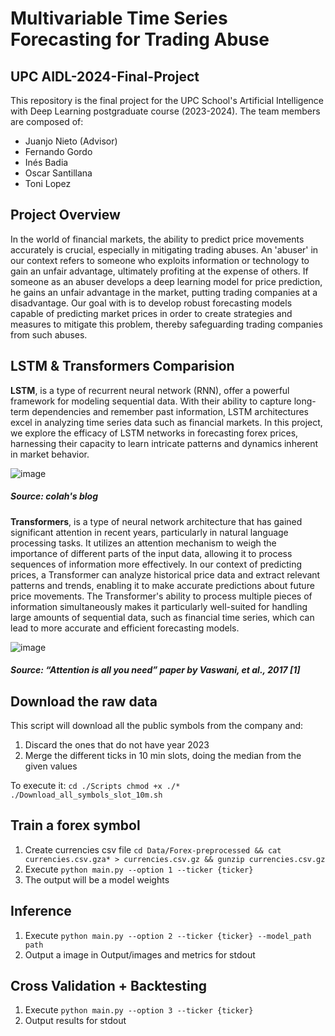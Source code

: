 # Multivariable Time Series Forecasting for Trading Abuse
## UPC AIDL-2024-Final-Project

This repository is the final project for the UPC School's Artificial Intelligence with Deep Learning postgraduate course (2023-2024). The team members are composed of:

* Juanjo Nieto (Advisor)
* Fernando Gordo
* Inés Badia
* Oscar Santillana
* Toni Lopez

## Project Overview

In the world of financial markets, the ability to predict price movements accurately is crucial, especially in mitigating trading abuses. An 'abuser' in our context refers to someone who exploits information or technology to gain an unfair advantage, ultimately profiting at the expense of others. If someone as an abuser develops a deep learning model for price prediction, he gains an unfair advantage in the market, putting trading companies at a disadvantage.
Our goal with is to develop robust forecasting models capable of predicting market prices in order to create strategies and measures to mitigate this problem, thereby safeguarding trading companies from such abuses.

## LSTM & Transformers Comparision

**LSTM**, is a type of recurrent neural network (RNN), offer a powerful framework for modeling sequential data. With their ability to capture long-term dependencies and remember past information, LSTM architectures excel in analyzing time series data such as financial markets. In this project, we explore the efficacy of LSTM networks in forecasting forex prices, harnessing their capacity to learn intricate patterns and dynamics inherent in market behavior.

![image](https://github.com/cp2mkc0c023760he/2024-Final-Project/assets/126424332/1a0a88d5-536d-4e8b-9a6b-972625f6ac92)
##### Source: colah's blog

**Transformers**, is a type of neural network architecture that has gained significant attention in recent years, particularly in natural language processing tasks. It utilizes an attention mechanism to weigh the importance of different parts of the input data, allowing it to process sequences of information more effectively. In our context of predicting prices, a Transformer can analyze historical price data and extract relevant patterns and trends, enabling it to make accurate predictions about future price movements. The Transformer's ability to process multiple pieces of information simultaneously makes it particularly well-suited for handling large amounts of sequential data, such as financial time series, which can lead to more accurate and efficient forecasting models.

![image](https://github.com/cp2mkc0c023760he/2024-Final-Project/assets/126424332/feeaed92-f661-4548-a846-ca5c381098e2)
##### Source: “Attention is all you need” paper by Vaswani, et al., 2017 [1]

## Download the raw data
This script will download all the public symbols from the company and:
1. Discard the ones that do not have year 2023
2. Merge the different ticks in 10 min slots, doing the median from the given values

To execute it:
``
cd ./Scripts
chmod +x ./*
./Download_all_symbols_slot_10m.sh
``
## Train a forex symbol
1. Create currencies csv file
``cd Data/Forex-preprocessed && cat currencies.csv.gza* > currencies.csv.gz && gunzip currencies.csv.gz``
2. Execute ``python main.py --option 1 --ticker {ticker}``
3. The output will be a model weights

## Inference
1. Execute ``python main.py --option 2 --ticker {ticker} --model_path path``
2. Output a image in Output/images and metrics for stdout 

## Cross Validation + Backtesting
1. Execute ``python main.py --option 3 --ticker {ticker}``
2. Output results for stdout 
